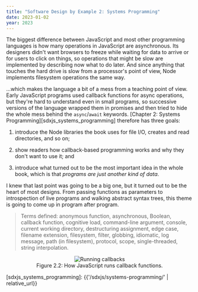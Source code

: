 ```yaml
---
title: "Software Design by Example 2: Systems Programming"
date: 2023-01-02
year: 2023
---
```


The biggest difference between JavaScript and most other programming languages
is how many operations in JavaScript are asynchronous.
Its designers didn't want browsers to freeze while waiting for data to arrive or for users to click on things,
so operations that might be slow are implemented by describing now what to do later.
And since anything that touches the hard drive is slow from a processor's point of view,
Node implements filesystem operations the same way.

…which makes the language a bit of a mess from a teaching point of view.
Early JavaScript programs used callback functions for async operations,
but they're hard to understand even in small programs,
so successive versions of the language wrapped them in promises
and then tried to hide the whole mess behind the `async`/`await` keywords.
[Chapter 2: Systems Programming][sdxjs_systems_programming]
therefore has three goals:

1.  introduce the Node libraries the book uses for file I/O,
    creates and read directories,
    and so on;

2.  show readers how callback-based programming works
    and why they don't want to use it;
    and

3.  introduce what turned out to be the most important idea in the whole book,
    which is that *programs are just another kind of data*.

I knew that last point was going to be a big one,
but it turned out to be the heart of most designs.
From passing functions as parameters
to introspection of live programs
and walking abstract syntax trees,
this theme is going to come up in program after program.

> Terms defined: anonymous function, asynchronous, Boolean, callback function, cognitive load, command-line argument, console, current working directory, destructuring assignment, edge case, filename extension, filesystem, filter, globbing, idiomatic, log message, path (in filesystem), protocol, scope, single-threaded, string interpolation.

<figure id="systems-programming-callbacks" align="center">
  <img src="{{'/sdxjs/systems-programming/callbacks.svg' | relative_url}}" alt="Running callbacks"/>
  <figcaption>Figure 2.2: How JavaScript runs callback functions.</figcaption>
</figure>

[sdxjs_systems_programming]: {{'/sdxjs/systems-programming/' | relative_url}}
